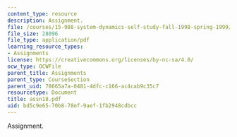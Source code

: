 ```yaml
---
content_type: resource
description: Assignment.
file: /courses/15-988-system-dynamics-self-study-fall-1998-spring-1999/bd5c9e6570b878ef9aef1fb2948cdbcc_assn18.pdf
file_size: 28096
file_type: application/pdf
learning_resource_types:
- Assignments
license: https://creativecommons.org/licenses/by-nc-sa/4.0/
ocw_type: OCWFile
parent_title: Assignments
parent_type: CourseSection
parent_uid: 78665a7a-0481-4dfc-c166-ac4cab9c35c7
resourcetype: Document
title: assn18.pdf
uid: bd5c9e65-70b8-78ef-9aef-1fb2948cdbcc
---
```

Assignment.